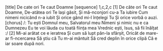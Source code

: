 [title] De cate ori Te caut Doamne
[sequence] 1,c,2,c
[1]
De câte ori Te caut Doamne,
De-atâtea ori Te lași găsit,
Și mă-nconjori cu-a Ta iubire
Cum nimeni nicicând n-a iubit
Și orice gând mi-l înțelegi Tu
Și orice vorbă o auzi.
[chorus]
/: Tu ești Domnul meu,
Salvatorul meu
Nimeni și nimic nu e ca Dumnezeu
Eu te voi lăuda cu toată ființa mea
Vrednic ești, Isus, să fii înălțat :/
[2]
Mi-ai arătat ce e ieratrea
Și cum să lupt pân-la sfârșit,
Oricât de mare-ar fi-ncercarea
Să știu că Tu m-ai mântuit
Să cred deplin în orice clipă
Că e iar soare după nori.


